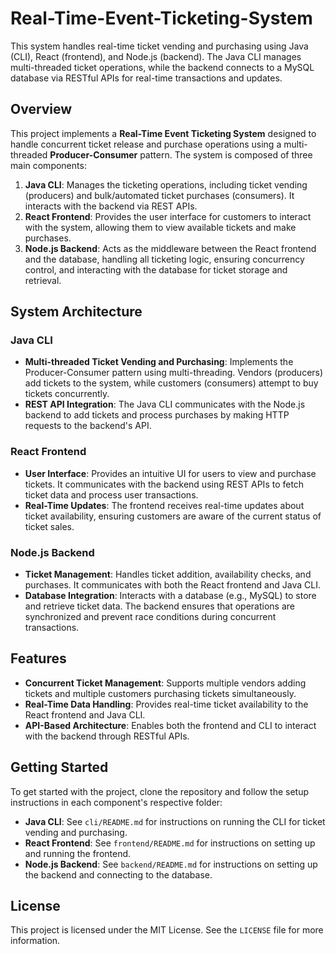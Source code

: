 # Real-Time-Event-Ticketing-System

This system handles real-time ticket vending and purchasing using Java (CLI), React (frontend), and Node.js (backend). The Java CLI manages multi-threaded ticket operations, while the backend connects to a MySQL database via RESTful APIs for real-time transactions and updates.

## Overview

This project implements a **Real-Time Event Ticketing System** designed to handle concurrent ticket release and purchase operations using a multi-threaded **Producer-Consumer** pattern. The system is composed of three main components:

1. **Java CLI**: Manages the ticketing operations, including ticket vending (producers) and bulk/automated ticket purchases (consumers). It interacts with the backend via REST APIs.
2. **React Frontend**: Provides the user interface for customers to interact with the system, allowing them to view available tickets and make purchases.
3. **Node.js Backend**: Acts as the middleware between the React frontend and the database, handling all ticketing logic, ensuring concurrency control, and interacting with the database for ticket storage and retrieval.

## System Architecture

### Java CLI
- **Multi-threaded Ticket Vending and Purchasing**: Implements the Producer-Consumer pattern using multi-threading. Vendors (producers) add tickets to the system, while customers (consumers) attempt to buy tickets concurrently.
- **REST API Integration**: The Java CLI communicates with the Node.js backend to add tickets and process purchases by making HTTP requests to the backend's API.

### React Frontend
- **User Interface**: Provides an intuitive UI for users to view and purchase tickets. It communicates with the backend using REST APIs to fetch ticket data and process user transactions.
- **Real-Time Updates**: The frontend receives real-time updates about ticket availability, ensuring customers are aware of the current status of ticket sales.

### Node.js Backend
- **Ticket Management**: Handles ticket addition, availability checks, and purchases. It communicates with both the React frontend and Java CLI.
- **Database Integration**: Interacts with a database (e.g., MySQL) to store and retrieve ticket data. The backend ensures that operations are synchronized and prevent race conditions during concurrent transactions.

## Features
- **Concurrent Ticket Management**: Supports multiple vendors adding tickets and multiple customers purchasing tickets simultaneously.
- **Real-Time Data Handling**: Provides real-time ticket availability to the React frontend and Java CLI.
- **API-Based Architecture**: Enables both the frontend and CLI to interact with the backend through RESTful APIs.

## Getting Started
To get started with the project, clone the repository and follow the setup instructions in each component's respective folder:

- **Java CLI**: See `cli/README.md` for instructions on running the CLI for ticket vending and purchasing.
- **React Frontend**: See `frontend/README.md` for instructions on setting up and running the frontend.
- **Node.js Backend**: See `backend/README.md` for instructions on setting up the backend and connecting to the database.

## License
This project is licensed under the MIT License. See the `LICENSE` file for more information.

